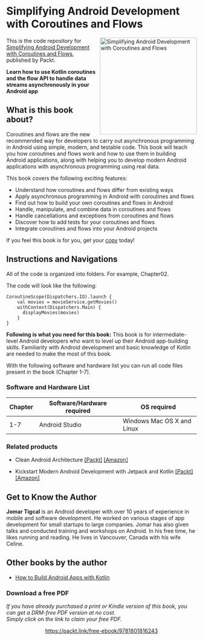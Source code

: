 


# Simplifying Android Development with Coroutines and Flows

<a href="https://www.packtpub.com/product/simplifying-android-development-with-coroutines-and-flows/9781801816243"><img src="https://static.packt-cdn.com/products/9781801816243/cover/smaller" alt="Simplifying Android Development with Coroutines and Flows" height="256px" align="right"></a>

This is the code repository for [Simplifying Android Development with Coroutines and Flows](https://www.packtpub.com/product/simplifying-android-development-with-coroutines-and-flows/9781801816243), published by Packt.

**Learn how to use Kotlin coroutines and the flow API to handle data streams asynchronously in your Android app**

## What is this book about?
Coroutines and flows are the new recommended way for developers to carry out asynchronous programming in Android using simple, modern, and testable code. This book will teach you how coroutines and flows work and how to use them in building Android applications, along with helping you to develop modern Android applications with asynchronous programming using real data.

This book covers the following exciting features:
* Understand how coroutines and flows differ from existing ways
* Apply asynchronous programming in Android with coroutines and flows
* Find out how to build your own coroutines and flows in Android
* Handle, manipulate, and combine data in coroutines and flows
* Handle cancellations and exceptions from coroutines and flows
* Discover how to add tests for your coroutines and flows
* Integrate coroutines and flows into your Android projects

If you feel this book is for you, get your [copy](https://www.amazon.com/Simplifying-Android-Development-Coroutines-Flows-dp-1801816247/dp/1801816247/ref=mt_other?_encoding=UTF8&me=&qid=) today!


## Instructions and Navigations
All of the code is organized into folders. For example, Chapter02.

The code will look like the following:
```
CoroutineScope(Dispatchers.IO).launch {
    val movies = movieService.getMovies()
    withContext(Dispatchers.Main) {
      displayMovies(movies)
    }
}
```

**Following is what you need for this book:**
This book is for intermediate-level Android developers who want to level up their Android app-building skills. Familiarity with Android development and basic knowledge of Kotlin are needed to make the most of this book.

With the following software and hardware list you can run all code files present in the book (Chapter 1-7).

### Software and Hardware List
| Chapter | Software/Hardware required | OS required |
| -------- | ------------------------------------ | ----------------------------------- |
| 1-7 | Android Studio | Windows Mac OS X and Linux  |


### Related products
* Clean Android Architecture [[Packt]](https://www.packtpub.com/product/clean-android-architecture/9781803234588) [[Amazon]](https://www.amazon.com/Clean-Android-Architecture-decoupled-applications-dp-180323458X/dp/180323458X/ref=mt_other?_encoding=UTF8&me=&qid=)

* Kickstart Modern Android Development with Jetpack and Kotlin [[Packt]](https://www.packtpub.com/product/kickstart-modern-android-development-with-jetpack-and-kotlin/9781801811071) [[Amazon]](https://www.amazon.com/Kickstart-Modern-Android-Development-Jetpack/dp/1801811075)


## Get to Know the Author

**Jomar Tigcal**
is an Android developer with over 10 years of experience in mobile and software development. He worked on various stages of app development for small startups to large companies. Jomar has also given talks and conducted training and workshops on Android. In his free time, he likes running and reading. He lives in Vancouver, Canada with his wife Celine.


## Other books by the author
* [How to Build Android Apps with Kotlin](https://www.packtpub.com/product/how-to-build-android-apps-with-kotlin/9781838984113?_ga=2.143249015.356192373.1658578087-861421203.1658578087)
### Download a free PDF

 <i>If you have already purchased a print or Kindle version of this book, you can get a DRM-free PDF version at no cost.<br>Simply click on the link to claim your free PDF.</i>
<p align="center"> <a href="https://packt.link/free-ebook/9781801816243">https://packt.link/free-ebook/9781801816243 </a> </p>